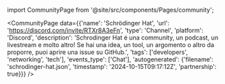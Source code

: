 
import CommunityPage from '@site/src/components/Pages/community';

<CommunityPage
    data={{'name': 'Schrödinger Hat', 'url': 'https://discord.com/invite/RTXr8A3eFn', 'type': 'Channel', 'platform': 'Discord', 'description': 'Schrodinger Hat é una community, un podcast, un livestream e molto altro! Se hai una idea, un tool, un argomento o altro da proporre, puoi aprire una issue su GitHub.', 'tags': ['developers', 'networking', 'tech'], 'events_type': ['Chat'], 'autogenerated': {'filename': 'schrodinger-hat.json', 'timestamp': '2024-10-15T09:17:12Z', 'partnership': true}}}
/>
